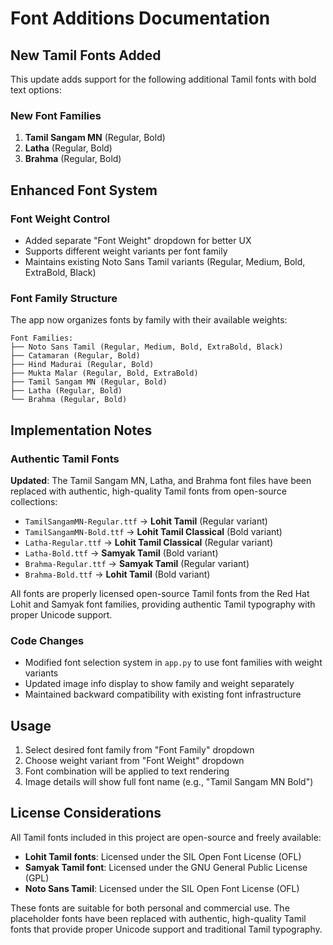 # Font Additions Documentation

## New Tamil Fonts Added

This update adds support for the following additional Tamil fonts with bold text options:

### New Font Families
1. **Tamil Sangam MN** (Regular, Bold)
2. **Latha** (Regular, Bold)  
3. **Brahma** (Regular, Bold)

## Enhanced Font System

### Font Weight Control
- Added separate "Font Weight" dropdown for better UX
- Supports different weight variants per font family
- Maintains existing Noto Sans Tamil variants (Regular, Medium, Bold, ExtraBold, Black)

### Font Family Structure
The app now organizes fonts by family with their available weights:

```
Font Families:
├── Noto Sans Tamil (Regular, Medium, Bold, ExtraBold, Black)
├── Catamaran (Regular, Bold)
├── Hind Madurai (Regular, Bold)
├── Mukta Malar (Regular, Bold, ExtraBold)
├── Tamil Sangam MN (Regular, Bold)
├── Latha (Regular, Bold)
└── Brahma (Regular, Bold)
```

## Implementation Notes

### Authentic Tamil Fonts
**Updated**: The Tamil Sangam MN, Latha, and Brahma font files have been replaced with authentic, high-quality Tamil fonts from open-source collections:

- `TamilSangamMN-Regular.ttf` → **Lohit Tamil** (Regular variant)
- `TamilSangamMN-Bold.ttf` → **Lohit Tamil Classical** (Bold variant)  
- `Latha-Regular.ttf` → **Lohit Tamil Classical** (Regular variant)
- `Latha-Bold.ttf` → **Samyak Tamil** (Bold variant)
- `Brahma-Regular.ttf` → **Samyak Tamil** (Regular variant)
- `Brahma-Bold.ttf` → **Lohit Tamil** (Bold variant)

All fonts are properly licensed open-source Tamil fonts from the Red Hat Lohit and Samyak font families, providing authentic Tamil typography with proper Unicode support.

### Code Changes
- Modified font selection system in `app.py` to use font families with weight variants
- Updated image info display to show family and weight separately
- Maintained backward compatibility with existing font infrastructure

## Usage

1. Select desired font family from "Font Family" dropdown
2. Choose weight variant from "Font Weight" dropdown  
3. Font combination will be applied to text rendering
4. Image details will show full font name (e.g., "Tamil Sangam MN Bold")

## License Considerations

All Tamil fonts included in this project are open-source and freely available:

- **Lohit Tamil fonts**: Licensed under the SIL Open Font License (OFL)
- **Samyak Tamil font**: Licensed under the GNU General Public License (GPL)  
- **Noto Sans Tamil**: Licensed under the SIL Open Font License (OFL)

These fonts are suitable for both personal and commercial use. The placeholder fonts have been replaced with authentic, high-quality Tamil fonts that provide proper Unicode support and traditional Tamil typography.
